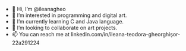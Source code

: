 - 👋 Hi, I’m @ileanagheo
- 👀 I’m interested in programming and digital art.
- 🌱 I’m currently learning C and Java language.
- 💞️ I’m looking to collaborate on art projects.
- 📫 You can reach me at linkedin.com/in/ileana-teodora-gheorghişor-22a291224

<!---
ileanagheo/ileanagheo is a ✨ special ✨ repository because its `README.md` (this file) appears on your GitHub profile.
You can click the Preview link to take a look at your changes.
--->
